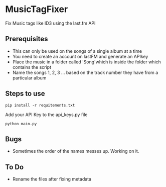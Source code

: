 # MusicTagFixer
Fix Music tags like ID3 using the last.fm API

## Prerequisites
* This can only be used on the songs of a single album at a time
* You need to create an account on lastFM and generate an APIkey
* Place the music in a folder called 'Song'which is inside the folder which contains the script
* Name the songs 1, 2, 3 ... based on the track number they have from a particular album

## Steps to use
```
pip install -r requitements.txt
```
Add your API Key to the api_keys.py file
```
python main.py
```

## Bugs
* Sometimes the order of the names messes up. Working on it.

## To Do
* Rename the files after fixing metadata

